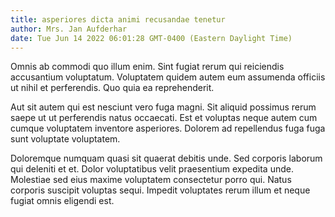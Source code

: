 ```yaml
---
title: asperiores dicta animi recusandae tenetur
author: Mrs. Jan Aufderhar
date: Tue Jun 14 2022 06:01:28 GMT-0400 (Eastern Daylight Time)
---
```

Omnis ab commodi quo illum enim. Sint fugiat rerum qui reiciendis accusantium voluptatum. Voluptatem quidem autem eum assumenda officiis ut nihil et perferendis. Quo quia ea reprehenderit.

 Aut sit autem qui est nesciunt vero fuga magni. Sit aliquid possimus rerum saepe ut ut perferendis natus occaecati. Est et voluptas neque autem cum cumque voluptatem inventore asperiores. Dolorem ad repellendus fuga fuga sunt voluptate voluptatem.

 Doloremque numquam quasi sit quaerat debitis unde. Sed corporis laborum qui deleniti et et. Dolor voluptatibus velit praesentium expedita unde. Molestiae sed eius maxime voluptatem consectetur porro qui. Natus corporis suscipit voluptas sequi. Impedit voluptates rerum illum et neque fugiat omnis eligendi est.